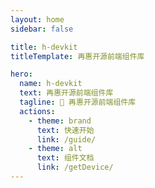```yaml
---
layout: home
sidebar: false

title: h-devkit
titleTemplate: 再惠开源前端组件库

hero:
  name: h-devkit
  text: 再惠开源前端组件库
  tagline: 🎉 再惠开源前端组件库
  actions:
    - theme: brand
      text: 快速开始
      link: /guide/
    - theme: alt
      text: 组件文档
      link: /getDevice/
---
```

